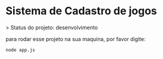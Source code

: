 <h1> Sistema de Cadastro de jogos</h1>
> Status do projeto: desenvolvimento

para rodar esse projeto na sua maquina, por favor digite:

```
node app.js
```
